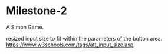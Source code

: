 # Milestone-2
A Simon Game.

resized input size to fit within the parameters of the button area.
https://www.w3schools.com/tags/att_input_size.asp

